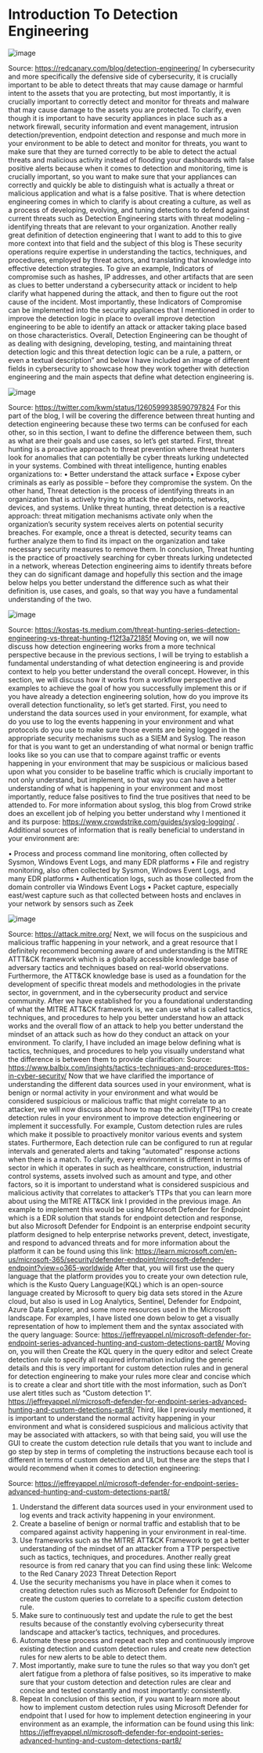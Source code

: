 
# Introduction To Detection Engineering

![image](https://github.com/enleak/enleak.github.io/assets/55566953/76bfb6c2-ceb1-4b71-ac4b-e3311b0c7572)

 
Source: https://redcanary.com/blog/detection-engineering/ 
In cybersecurity and more specifically the defensive side of cybersecurity, it is crucially important to be able to detect threats that may cause damage or harmful intent to the assets that you are protecting, but most importantly, it is crucially important to correctly detect and monitor for threats and malware that may cause damage to the assets you are protected. To clarify, even though it is important to have security appliances in place such as a network firewall, security information and event management, intrusion detection/prevention, endpoint detection and response and much more in your environment to be able to detect and monitor for threats, you want to make sure that they are turned correctly to be able to detect the actual threats and malicious activity instead of flooding your dashboards with false positive alerts because when it comes to detection and monitoring, time is crucially important, so you want to make sure that your appliances can correctly and quickly be able to distinguish what is actually a threat or malicious application and what is a false positive. That is where detection engineering comes in which to clarify is about creating a culture, as well as a process of developing, evolving, and tuning detections to defend against current threats such as Detection Engineering starts with threat modeling  - identifying threats that are relevant to your organization. Another really great definition of detection engineering that I want to add to this to give more context into that field and the subject of this blog is These security operations require expertise in understanding the tactics, techniques, and procedures, employed by threat actors, and translating that knowledge into effective detection strategies. To give an example, Indicators of compromise such as hashes, IP addresses, and other artifacts that are seen as clues to better understand a cybersecurity attack or incident to help clarify what happened during the attack, and then to figure out the root cause of the incident. Most importantly, these Indicators of Compromise can be implemented into the security appliances that I mentioned in order to improve the detection logic in place to overall improve detection engineering to be able to identify an attack or attacker taking place based on those characteristics. Overall, Detection Engineering can be thought of as dealing with designing, developing, testing, and maintaining threat detection logic and this threat detection logic can be a rule, a pattern, or even a textual description” and below I have included an image of different fields in cybersecurity to showcase how they work together with detection engineering and the main aspects that define what detection engineering is.

 ![image](https://github.com/enleak/enleak.github.io/assets/55566953/22962552-a3cf-4494-bf12-d8d783fb2c1f)

Source: https://twitter.com/kwm/status/1260599938590797824 
	For this part of the blog, I will be covering the difference between threat hunting and detection engineering because these two terms can be confused for each other, so in this section, I want to define the difference between them, such as what are their goals and use cases, so let’s get started. First, threat hunting is a proactive approach to threat prevention where threat hunters look for anomalies that can potentially be cyber threats lurking undetected in your systems. Combined with threat intelligence, hunting enables organizations to:
•	Better understand the attack surface
•	Expose cyber criminals as early as possible – before they compromise the system.
On the other hand, Threat detection is the process of identifying threats in an organization that is actively trying to attack the endpoints, networks, devices, and systems. Unlike threat hunting, threat detection is a reactive approach: threat mitigation mechanisms activate only when the organization’s security system receives alerts on potential security breaches. For example, once a threat is detected, security teams can further analyze them to find its impact on the organization and take necessary security measures to remove them. In conclusion, Threat hunting is the practice of proactively searching for cyber threats lurking undetected in a network, whereas  Detection engineering aims to identify threats before they can do significant damage and hopefully this section and the image below helps you better understand the difference such as what their definition is, use cases, and goals, so that way you have a fundamental understanding of the two.

 ![image](https://github.com/enleak/enleak.github.io/assets/55566953/e054e40a-094d-4500-91cc-f107099ffd60)

Source: https://kostas-ts.medium.com/threat-hunting-series-detection-engineering-vs-threat-hunting-f12f3a72185f 
	Moving on, we will now discuss how detection engineering works from a more technical perspective because in the previous sections, I will be trying to establish a fundamental understanding of what detection engineering is and provide context to help you better understand the overall concept. However, in this section, we will discuss how it works from a workflow perspective and examples to achieve the goal of how you successfully implement this or if you have already a detection engineering solution, how do you improve its overall detection functionality, so let’s get started. First, you need to understand the data sources used in your environment, for example, what do you use to log the events happening in your environment and what protocols do you use to make sure those events are being logged in the appropriate security mechanisms such as a SIEM and Syslog. The reason for that is you want to get an understanding of what normal or benign traffic looks like so you can use that to compare against traffic or events happening in your environment that may be suspicious or malicious based upon what you consider to be baseline traffic which is crucially important to not only understand, but implement, so that way you can have a better understanding of what is happening in your environment and most importantly, reduce false positives to find the true positives that need to be attended to. For more information about syslog, this blog from Crowd strike does an excellent job of helping you better understand why I mentioned it and its purpose: https://www.crowdstrike.com/guides/syslog-logging/ . Additional sources of information that is really beneficial to understand in your environment are:

•	Process and process command line monitoring, often collected by Sysmon, Windows Event Logs, and many EDR platforms
•	File and registry monitoring, also often collected by Sysmon, Windows Event Logs, and many EDR platforms
•	Authentication logs, such as those collected from the domain controller via Windows Event Logs
•	Packet capture, especially east/west capture such as that collected between hosts and enclaves in your network by sensors such as Zeek

![image](https://github.com/enleak/enleak.github.io/assets/55566953/145d9a03-a01f-49f2-bc30-50774663494f)

 
Source: https://attack.mitre.org/ 
Next, we will focus on the suspicious and malicious traffic happening in your network, and a great resource that I definitely recommend becoming aware of and understanding is the MITRE ATTT&CK framework which is a globally accessible knowledge base of adversary tactics and techniques based on real-world observations. Furthermore, the ATT&CK knowledge base is used as a foundation for the development of specific threat models and methodologies in the private sector, in government, and in the cybersecurity product and service community. After we have established for you a foundational understanding of what the MITRE ATT&CK framework is, we can use what is called tactics, techniques, and procedures to help you better understand how an attack works and the overall flow of an attack to help you better understand the mindset of an attack such as how do they conduct an attack on your environment. To clarify, I have included an image below defining what is tactics, techniques, and procedures to help you visually understand what the difference is between them to provide clarification:
Source: https://www.balbix.com/insights/tactics-techniques-and-procedures-ttps-in-cyber-security/ 
	Now that we have clarified the importance of understanding the different data sources used in your environment, what is benign or normal activity in your environment and what would be considered suspicious or malicious traffic that might correlate to an attacker, we will now discuss about how to map the activity(TTPs) to create detection rules in your environment to improve detection engineering or implement it successfully. For example, Custom detection rules are rules which make it possible to proactively monitor various events and system states. Furthermore, Each detection rule can be configured to run at regular intervals and generated alerts and taking “automated” response actions when there is a match. To clarify, every environment is different in terms of sector in which it operates in such as healthcare, construction, industrial control systems, assets involved such as amount and type, and other factors, so it is important to understand what is considered suspicious and malicious activity that correlates to attacker’s TTPs that you can learn more about using the MITRE ATT&CK link I provided in the previous image. An example to implement this would be using Microsoft Defender for Endpoint which is a EDR solution that stands for endpoint detection and response, but also Microsoft Defender for Endpoint is an enterprise endpoint security platform designed to help enterprise networks prevent, detect, investigate, and respond to advanced threats and for more information about the platform it can be found using this link: https://learn.microsoft.com/en-us/microsoft-365/security/defender-endpoint/microsoft-defender-endpoint?view=o365-worldwide After that, you will first use the query language that the platform provides you to create your own detection rule, which is the Kusto Query Language(KQL) which is an open-source language created by Microsoft to query big data sets stored in the Azure cloud, but also is used in Log Analytics, Sentinel, Defender for Endpoint, Azure Data Explorer, and some more resources used in the Microsoft landscape. For examples, I have listed one down below to get a visually representation of how to implement them and the syntax associated with the query language:
Source: https://jeffreyappel.nl/microsoft-defender-for-endpoint-series-advanced-hunting-and-custom-detections-part8/ 
Moving on, you will then Create the KQL query in the query editor and select Create detection rule to specify all required information including the generic details and this is very important for custom detection rules and in general for detection engineering to make your rules more clear and concise which is to create a clear and short title with the most information, such as Don’t use alert titles such as “Custom detection 1”.
https://jeffreyappel.nl/microsoft-defender-for-endpoint-series-advanced-hunting-and-custom-detections-part8/ Third, like I previously mentioned, it is important to understand the normal activity happening in your environment and what is considered suspicious and malicious activity that may be associated with attackers, so with that being said, you will use the GUI to create the custom detection rule details that you want to include and go step by step in terms of completing the instructions because each tool is different in terms of custom detection and UI, but these are the steps that I would recommend when it comes to detection engineering:
 





Source: https://jeffreyappel.nl/microsoft-defender-for-endpoint-series-advanced-hunting-and-custom-detections-part8/
1.	Understand the different data sources used in your environment used to log events and track activity happening in your environment.
2.	Create a baseline of benign or normal traffic and establish that to be compared against activity happening in your environment in real-time.
3.	Use frameworks such as the MITRE ATT&CK Framework to get a better understanding of the mindset of an attacker from a TTP perspective such as tactics, techniques, and procedures. Another really great resource is from red canary that you can find using these link: Welcome to the Red Canary 2023 Threat Detection Report
4.	Use the security mechanisms you have in place when it comes to creating detection rules such as Microsoft Defender for Endpoint to create the custom queries to correlate to a specific custom detection rule.
5.	Make sure to continuously test and update the rule to get the best results because of the constantly evolving cybersecurity threat landscape and attacker’s tactics, techniques, and procedures.
6.	Automate these process and repeat each step and continuously improve existing  detection and custom detection rules  and create new detection rules for new alerts to be able to detect them.
7.	Most importantly, make sure to tune the rules so that way you don’t get alert fatigue from a plethora of false positives, so its imperative to make sure that your custom detection and detection rules are clear and concise and tested constantly and most importantly: consistently.
8.	Repeat
In conclusion of this section, if you want to learn more about how to implement custom detection rules using Microsoft Defender for endpoint that I used for how to implement detection engineering in your environment as an example, the information can be found using this link: https://jeffreyappel.nl/microsoft-defender-for-endpoint-series-advanced-hunting-and-custom-detections-part8/
